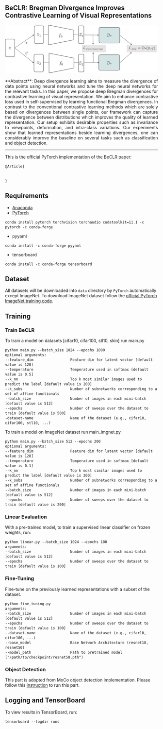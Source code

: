 ## BeCLR: Bregman Divergence Improves Contrastive Learning of Visual Representations
<p align="center">
  <img src="https://github.com/csfarzin/BeCLR/blob/master/media/BeCLR_Arch.jpg" width="800"/>
</p>

<p align="justify">
**Abstract**: Deep divergence learning aims to measure the divergence of data points using neural networks and tune the deep neural networks for the relevant tasks. In this paper, we propose deep Bregman divergences for contrastive learning of visual representation. We aim to enhance contrastive loss used in self-supervised by learning functional Bregman divergences. In contrast to the conventional contrastive learning methods which are solely based on divergences between single points, our framework can capture the divergence between distributions which improves the quality of learned representation. Our setup exhibits desirable properties such as invariance to viewpoints, deformation, and intra-class variations. Our experiments show that learned representations beside learning divergences, one can considerably improve the baseline on several tasks such as classification and object detection. 
<p>

----
This is the official PyTorch implementation of the BeCLR paper:
```
@Article{


}
```



## Requirements
- [Anaconda](https://www.anaconda.com/download/)
- [PyTorch](https://pytorch.org)
```
conda install pytorch torchvision torchaudio cudatoolkit=11.1 -c pytorch -c conda-forge
```
- pyyaml
```
conda install -c conda-forge pyyaml
```
- tensorboard
```
conda install -c conda-forge tensorboard
```

## Dataset
All datasets will be downloaded into `data` directory by `PyTorch` automatically except ImageNet.
To download ImageNet dataset follow the [official PyTorch ImageNet training code](https://github.com/pytorch/examples/tree/master/imagenet).

## Training
### Train BeCLR
To train a model on datasets [cifar10, cifar100, stl10, skin] run main.py 
```
python main.py --batch_size 1024 --epochs 1000 
optional arguments:
--feature_dim                 Feature dim for latent vector [default value is 128]
--temperature                 Temperature used in softmax [default value is 0.5]
--k_nn                        Top k most similar images used to predict the label [default value is 200]
--k_subs                      Number of subnetworks corresponding to a set of affine functionals
--batch_size                  Number of images in each mini-batch [default value is 512]
--epochs                      Number of sweeps over the dataset to train [default value is 500]
-dataset-name                 Name of the dataset (e.g., cifar10, cifar100, stl10, ...)
```
To train a model on ImageNet dataset run main_imgnet.py 
```
python main.py --batch_size 512 --epochs 200
optional arguments:
--feature_dim                 Feature dim for latent vector [default value is 128]
--temperature                 Temperature used in softmax [default value is 0.1]
--k_nn                        Top k most similar images used to predict the label [default value is 200]
--k_subs                      Number of subnetworks corresponding to a set of affine functionals
--batch_size                  Number of images in each mini-batch [default value is 512]
--epochs                      Number of sweeps over the dataset to train [default value is 200]
```
### Linear Evaluation
With a pre-trained model, to train a supervised linear classifier on frozen weights, run:
```
python linear.py --batch_size 1024 --epochs 100 
arguments:
--batch_size                  Number of images in each mini-batch [default value is 512]
--epochs                      Number of sweeps over the dataset to train [default value is 100]
```
### Fine-Tuning
Fine-tune on the previously learned representations with a subset of the dataset. 
```
python fine_tuning.py
arguments:
--batch_size                  Number of images in each mini-batch [default value is 512]
--epochs                      Number of sweeps over the dataset to train [default value is 100]
--dataset-name                Name of the dataset (e.g., cifar10, cifar100, ...)
--base_model                  Base Network Architecture (resnet18, resnet50)
--model_path                  Path to pretrained model ("/path/to/checkpoint/resnet50.pth")
```
### Object Detection
This part is adopted from MoCo object detection implementation. Please follow this [instruction](https://github.com/facebookresearch/moco/tree/master/detection) to run this part.
    
## Logging and TensorBoard
To view results in TensorBoard, run:
```
tensorboard --logdir runs
```

